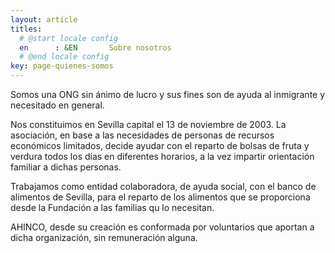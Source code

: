 ```yaml
---
layout: article
titles:
  # @start locale config
  en      : &EN       Sobre nosotros 
  # @end locale config
key: page-quienes-somos
---
```



Somos una ONG sin ánimo de lucro y sus fines son de ayuda al inmigrante y necesitado en general.

Nos constituimos en Sevilla capital el 13 de noviembre de 2003. La asociación, en base a las necesidades de personas de recursos económicos limitados, decide ayudar con el reparto de bolsas de fruta y verdura todos los días en diferentes horarios, a la vez impartir orientación familiar a dichas personas.

Trabajamos como entidad colaboradora, de ayuda social, con el banco de alimentos de Sevilla, para el reparto de los alimentos que se proporciona desde la Fundación a las familias qu lo necesitan.

AHINCO, desde su creación es conformada por voluntarios que aportan a dicha organización, sin remuneración alguna.